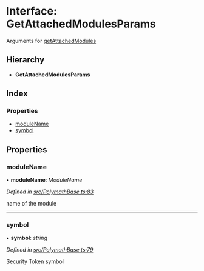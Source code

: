 # Interface: GetAttachedModulesParams

Arguments for [getAttachedModules](../classes/_polymathbase_.polymathbase.md#getattachedmodules)

## Hierarchy

- **GetAttachedModulesParams**

## Index

### Properties

- [moduleName](_polymathbase_.getattachedmodulesparams.md#modulename)
- [symbol](_polymathbase_.getattachedmodulesparams.md#symbol)

## Properties

### moduleName

• **moduleName**: _ModuleName_

_Defined in [src/PolymathBase.ts:83](https://github.com/PolymathNetwork/polymath-sdk/blob/c47ae7a/src/PolymathBase.ts#L83)_

name of the module

---

### symbol

• **symbol**: _string_

_Defined in [src/PolymathBase.ts:79](https://github.com/PolymathNetwork/polymath-sdk/blob/c47ae7a/src/PolymathBase.ts#L79)_

Security Token symbol
